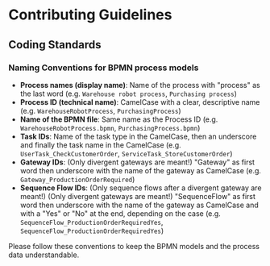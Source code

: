 # Contributing Guidelines

## Coding Standards

### Naming Conventions for BPMN process models

- **Process names (display name)**: Name of the process with "process" as the last word (e.g. `Warehouse robot process`, `Purchasing process`)
- **Process ID (technical name)**: CamelCase with a clear, descriptive name (e.g. `WarehouseRobotProcess`, `PurchasingProcess`)
- **Name of the BPMN file**: Same name as the Process ID (e.g. `WarehouseRobotProcess.bpmn`, `PurchasingProcess.bpmn`)
- **Task IDs**: Name of the task type in the CamelCase, then an underscore and finally the task name in the CamelCase (e.g. `UserTask_CheckCustomerOrder`, `ServiceTask_StoreCustomerOrder`)
- **Gateway IDs**: (Only divergent gateways are meant!) "Gateway" as first word then underscore with the name of the gateway as CamelCase (e.g. `Gateway_ProductionOrderRequired`)
- **Sequence Flow IDs**: (Only sequence flows after a divergent gateway are meant!) (Only divergent gateways are meant!) "SequenceFlow" as first word then underscore with the name of the gateway as CamelCase and with a "Yes" or "No" at the end, depending on the case (e.g. `SequenceFlow_ProductionOrderRequiredYes`, `SequenceFlow_ProductionOrderRequiredYes`)

Please follow these conventions to keep the BPMN models and the process data understandable.


